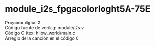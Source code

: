# module_i2s_fpgacolorloght5A-75E
Proyecto digital 2 <br>
Código fuente de verilog: module/i2s.v <br>
Código C litex: hllow_world/main.c <br>
Arreglo de la canción en el código C <br>
